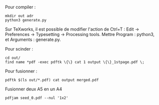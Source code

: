 Pour compiler :
```
mkdir out adr
python3 generate.py
```
Sur TeXworks, il est possible de modifier l'action de Ctrl+T : Edit -> Preferences -> Typesetting -> Processing tools. Mettre Program : python3, et Arguments : generate.py.

Pour scinder :
```
cd out/
find name *pdf -exec pdftk \{\} cat 1 output \{\}_1stpage.pdf \;
```

Pour fusionner :
```
pdftk $(ls out/*.pdf) cat output merged.pdf
```

Fusionner deux A5 en un A4
```
pdfjam seed_0.pdf --nul '1x2'
```


